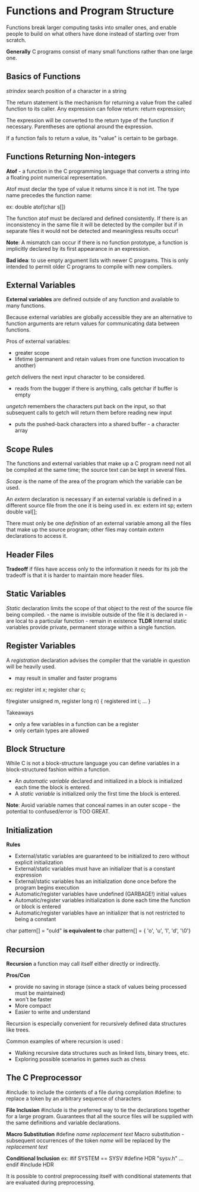 # Functions and Program Structure
Functions break larger computing tasks into smaller ones, and enable people to build on what others have done instead of starting over from scratch. 

**Generally** C programs consist of many small functions rather than one large one.

## Basics of Functions
*strindex* search position of a character in a string

The return statement is the mechanism for returning a value from the called function to its caller. Any expression can follow return:
    return expression;

The expression will be converted to the return type of the function if necessary. Parentheses are optional around the expression. 

If a function fails to return a value, its "value" is certain to be garbage. 

## Functions Returning Non-integers

**Atof** - a function in the C programming language that converts a string into a floating point numerical representation. 

Atof must declar the type of value it returns since it is not int. The type name precedes the function name:

ex: double atof(char s[])

The function atof must be declared and defined consistently. If there is an inconsistency in the same file it will be detected by the compiler but if in separate files it would not be detected and meaningless results occur!

**Note**: A mismatch can occur if there is no function prototype, a function is implicitly declared by its first appearance in an expression.

**Bad idea**: to use empty argument lists with newer C programs. This is only intended to permit older C programs to compile with new compilers. 

## External Variables
**External variables** are defined outside of any function and available to many functions. 

Because external variables are globally accessible they are an alternative to function arguments are return values for communicating data between functions. 

Pros of external variables:
- greater scope
- lifetime (permanent and retain values from one function invocation to another)

*getch* delivers the next input character to be considered.
-  reads from the bugger if there is anything, calls getchar if buffer is empty

*ungetch* remembers the characters put back on the input, so that subsequent calls to getch will return them before reading new input 
- puts the pushed-back characters into a shared buffer - a character array

## Scope Rules
The functions and external variables that make up a C program need not all be compiled at the same time; the source text can be kept in several files. 

*Scope* is the name of the area of the program which the variable can be used. 

An *extern* declaration is necessary if an external variable is defined in a different source file from the one it is being used in. 
ex:
extern int sp;
extern double val[];

There must only be one *definition* of an external variable among all the files that make up the source program; other files may contain *extern* declarations to access it. 

## Header Files

**Tradeoff** if files have access only to the information it needs for its job the tradeoff is that it is harder to maintain more header files. 

## Static Variables

*Static* declaration limits the scope of that object to the rest of the source file being compiled.
    - the name is invisible outside of the file it is declared in
    - are local to a particular function 
    - remain in existence 
**TLDR** Internal static variables provide private, permanent storage within a single function. 

## Register Variables

A *registration* declaration advises the compiler that the variable in question will be heavily used.
- may result in smaller and faster programs

ex:
register int x;
register char c;

f(register unsigned m, register long n)
{
    registered int i;
    ...
}

Takeaways
- only a few variables in a function can be a register
- only certain types are allowed

## Block Structure
While C is not a block-structure language you can define variables in a block-structured fashion within a function. 

- An *automatic variable* declared and initialized in a block is initialized each time the block is entered. 
- A *static variable* is initialized only the first time the block is entered. 

**Note**: Avoid variable names that conceal names in an outer scope - the potential to confused/error is TOO GREAT.

## Initialization
**Rules**
- External/static variables are guaranteed to be initialized to zero without explicit initialization 
- External/static variables must have an initializer that is a constant expression
- External/static variables has an initialization done once before the program begins execution
- Automatic/register variables have undefined (GARBAGE!) initial values
- Automatic/register variables initialization is done each time the function or block is entered
- Automatic/register variables have an initializer that is not restricted to being a constant 

char pattern[] = "ould" **is equivalent to** char pattern[] = { 'o', 'u', 'l', 'd', '\0'}

## Recursion
**Recursion** a function may call itself either directly or indirectly.

**Pros/Con**
- provide no saving in storage (since a stack of values being processed must be maintained)
- won't be faster
- More compact
- Easier to write and understand

Recursion is especially convenient for recursively defined data structures like trees. 

Common examples of where recursion is used :

- Walking recursive data structures such as linked lists, binary trees, etc.
- Exploring possible scenarios in games such as chess


## The C Preprocessor
#include: to include the contents of a file during compilation
#define: to replace a token by an arbitrary sequence of characters

**File Inclusion**
#include is the preferred way to tie the declarations together for a large program. Guarantees that all the source files will be supplied with the same definitions and variable declarations. 

**Macro Substitution**
#define *name* *replacement text*
Macro substitution - subsequent occurrences of the token *name* will be replaced by the *replacement text*


**Conditional Inclusion**
ex:
#if SYSTEM == SYSV
    #define HDR "sysv.h"
...
endif
#include HDR

It is possible to control preprocessing itself with conditional statements that are evaluated during preprocessing. 